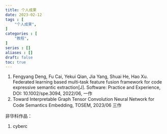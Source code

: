```yaml
---
title: 个人成果
date: 2023-02-12
tags : [
	"个人成果",
]
categories : [
	"教程",
]
series : []
aliases : []
draft: false
toc: true
---
```


1. Fengyang Deng, Fu Cai, Yekui Qian, Jia Yang, Shuai He, Hao Xu. Federated learning based multi‐task feature fusion framework for code expressive semantic extraction[J]. Software: Practice and Experience, DOI: 10.1002/spe.3094, 2022/06,  一作
2. Toward Interpretable Graph Tensor Convolution Neural Network for Code Semantics Embedding, TOSEM, 2023/06  三作



非华科作品：
1. cyberc

